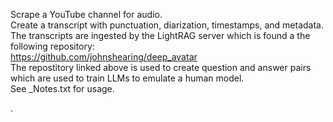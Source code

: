 Scrape a YouTube channel for audio.  
Create a transcript with punctuation, diarization, timestamps, and metadata.  
The transcripts are ingested by the LightRAG server which is found a the following repository:  
https://github.com/johnshearing/deep_avatar  
The repostitory linked above is used to create question and answer pairs which are used to train LLMs to emulate a human model.  
See _Notes.txt for usage.  


.

